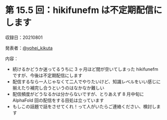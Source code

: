 # 第 15.5 回：hikifunefm は不定期配信にします

収録日：20210801

発表者：[@yohei_kikuta](https://twitter.com/yohei_kikuta)  

内容：
- 続けるかどうか迷ってるうちに 3 ヶ月ほど間が空いてしまった hikifunefm ですが、今後は不定期配信にします
- 配信するなら一人じゃなくて二人でやりたいけど、知識レベルをいい感じに揃えたり補完し合うというのはなかなか難しい
- 配信頻度がどうなるかは分からないですが、とりあえず 8 月中旬に AlphaFold 回の配信をする目処は立っています
- もしこの話題で話をさせてくれ！って人がいたらご連絡ください、検討します
